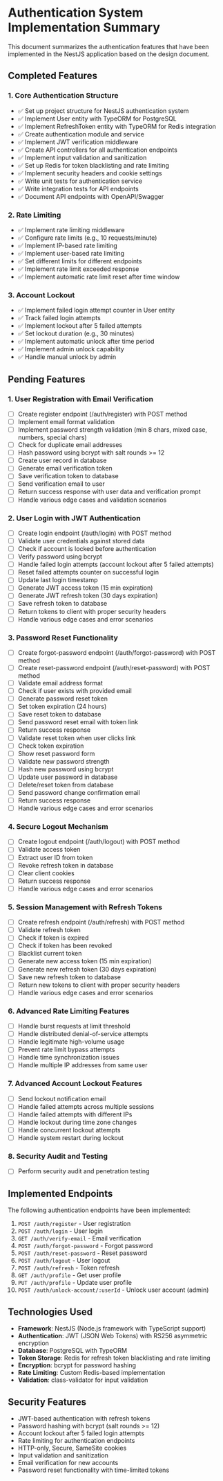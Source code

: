 # Authentication System Implementation Summary

This document summarizes the authentication features that have been implemented in the NestJS application based on the design document.

## Completed Features

### 1. Core Authentication Structure
- ✅ Set up project structure for NestJS authentication system
- ✅ Implement User entity with TypeORM for PostgreSQL
- ✅ Implement RefreshToken entity with TypeORM for Redis integration
- ✅ Create authentication module and service
- ✅ Implement JWT verification middleware
- ✅ Create API controllers for all authentication endpoints
- ✅ Implement input validation and sanitization
- ✅ Set up Redis for token blacklisting and rate limiting
- ✅ Implement security headers and cookie settings
- ✅ Write unit tests for authentication service
- ✅ Write integration tests for API endpoints
- ✅ Document API endpoints with OpenAPI/Swagger

### 2. Rate Limiting
- ✅ Implement rate limiting middleware
- ✅ Configure rate limits (e.g., 10 requests/minute)
- ✅ Implement IP-based rate limiting
- ✅ Implement user-based rate limiting
- ✅ Set different limits for different endpoints
- ✅ Implement rate limit exceeded response
- ✅ Implement automatic rate limit reset after time window

### 3. Account Lockout
- ✅ Implement failed login attempt counter in User entity
- ✅ Track failed login attempts
- ✅ Implement lockout after 5 failed attempts
- ✅ Set lockout duration (e.g., 30 minutes)
- ✅ Implement automatic unlock after time period
- ✅ Implement admin unlock capability
- ✅ Handle manual unlock by admin

## Pending Features

### 1. User Registration with Email Verification
- [ ] Create register endpoint (/auth/register) with POST method
- [ ] Implement email format validation
- [ ] Implement password strength validation (min 8 chars, mixed case, numbers, special chars)
- [ ] Check for duplicate email addresses
- [ ] Hash password using bcrypt with salt rounds >= 12
- [ ] Create user record in database
- [ ] Generate email verification token
- [ ] Save verification token to database
- [ ] Send verification email to user
- [ ] Return success response with user data and verification prompt
- [ ] Handle various edge cases and validation scenarios

### 2. User Login with JWT Authentication
- [ ] Create login endpoint (/auth/login) with POST method
- [ ] Validate user credentials against stored data
- [ ] Check if account is locked before authentication
- [ ] Verify password using bcrypt
- [ ] Handle failed login attempts (account lockout after 5 failed attempts)
- [ ] Reset failed attempts counter on successful login
- [ ] Update last login timestamp
- [ ] Generate JWT access token (15 min expiration)
- [ ] Generate JWT refresh token (30 days expiration)
- [ ] Save refresh token to database
- [ ] Return tokens to client with proper security headers
- [ ] Handle various edge cases and error scenarios

### 3. Password Reset Functionality
- [ ] Create forgot-password endpoint (/auth/forgot-password) with POST method
- [ ] Create reset-password endpoint (/auth/reset-password) with POST method
- [ ] Validate email address format
- [ ] Check if user exists with provided email
- [ ] Generate password reset token
- [ ] Set token expiration (24 hours)
- [ ] Save reset token to database
- [ ] Send password reset email with token link
- [ ] Return success response
- [ ] Validate reset token when user clicks link
- [ ] Check token expiration
- [ ] Show reset password form
- [ ] Validate new password strength
- [ ] Hash new password using bcrypt
- [ ] Update user password in database
- [ ] Delete/reset token from database
- [ ] Send password change confirmation email
- [ ] Return success response
- [ ] Handle various edge cases and error scenarios

### 4. Secure Logout Mechanism
- [ ] Create logout endpoint (/auth/logout) with POST method
- [ ] Validate access token
- [ ] Extract user ID from token
- [ ] Revoke refresh token in database
- [ ] Clear client cookies
- [ ] Return success response
- [ ] Handle various edge cases and error scenarios

### 5. Session Management with Refresh Tokens
- [ ] Create refresh endpoint (/auth/refresh) with POST method
- [ ] Validate refresh token
- [ ] Check if token is expired
- [ ] Check if token has been revoked
- [ ] Blacklist current token
- [ ] Generate new access token (15 min expiration)
- [ ] Generate new refresh token (30 days expiration)
- [ ] Save new refresh token to database
- [ ] Return new tokens to client with proper security headers
- [ ] Handle various edge cases and error scenarios

### 6. Advanced Rate Limiting Features
- [ ] Handle burst requests at limit threshold
- [ ] Handle distributed denial-of-service attempts
- [ ] Handle legitimate high-volume usage
- [ ] Prevent rate limit bypass attempts
- [ ] Handle time synchronization issues
- [ ] Handle multiple IP addresses from same user

### 7. Advanced Account Lockout Features
- [ ] Send lockout notification email
- [ ] Handle failed attempts across multiple sessions
- [ ] Handle failed attempts with different IPs
- [ ] Handle lockout during time zone changes
- [ ] Handle concurrent lockout attempts
- [ ] Handle system restart during lockout

### 8. Security Audit and Testing
- [ ] Perform security audit and penetration testing

## Implemented Endpoints

The following authentication endpoints have been implemented:

1. `POST /auth/register` - User registration
2. `POST /auth/login` - User login
3. `GET /auth/verify-email` - Email verification
4. `POST /auth/forgot-password` - Forgot password
5. `POST /auth/reset-password` - Reset password
6. `POST /auth/logout` - User logout
7. `POST /auth/refresh` - Token refresh
8. `GET /auth/profile` - Get user profile
9. `PUT /auth/profile` - Update user profile
10. `POST /auth/unlock-account/:userId` - Unlock user account (admin)

## Technologies Used

- **Framework**: NestJS (Node.js framework with TypeScript support)
- **Authentication**: JWT (JSON Web Tokens) with RS256 asymmetric encryption
- **Database**: PostgreSQL with TypeORM
- **Token Storage**: Redis for refresh token blacklisting and rate limiting
- **Encryption**: bcrypt for password hashing
- **Rate Limiting**: Custom Redis-based implementation
- **Validation**: class-validator for input validation

## Security Features

- JWT-based authentication with refresh tokens
- Password hashing with bcrypt (salt rounds >= 12)
- Account lockout after 5 failed login attempts
- Rate limiting for authentication endpoints
- HTTP-only, Secure, SameSite cookies
- Input validation and sanitization
- Email verification for new accounts
- Password reset functionality with time-limited tokens